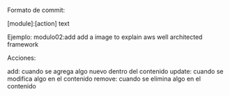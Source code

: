 Formato de commit:

[module]:[action] text

Ejemplo: modulo02:add add a image to explain aws well architected framework

Acciones:

add: cuando se agrega algo nuevo dentro del contenido
update: cuando se modifica algo en el contenido
remove: cuando se elimina algo en el contenido
